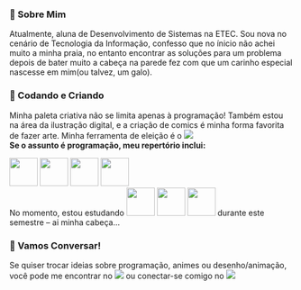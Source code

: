 ### 👋 Sobre Mim
Atualmente, aluna de Desenvolvimento de Sistemas na ETEC. Sou nova no cenário de Tecnologia da Informação, confesso que no ínicio não achei muito a minha praia, no entanto encontrar as soluções para um problema depois de bater muito a cabeça na parede fez com que um carinho especial nascesse em mim(ou talvez, um galo).

### 🎨 Codando e Criando
Minha paleta criativa não se limita apenas à programação! Também estou na área da ilustração digital, e a criação de comics é minha forma favorita de fazer arte. Minha ferramenta de eleição é o <img src="https://img.shields.io/badge/Krita-203759?style=for-the-badge&logo=krita&logoColor=EEF37B"><br>
**Se o assunto é programação, meu repertório inclui:**
<div>
  <img src="https://cdn.jsdelivr.net/gh/devicons/devicon/icons/c/c-original.svg" width='50' height='50' >
  <img src="https://cdn.jsdelivr.net/gh/devicons/devicon/icons/javascript/javascript-original.svg" width='50' height='50' >
  <img src="https://cdn.jsdelivr.net/gh/devicons/devicon/icons/html5/html5-original.svg" width='50' height='50' >
  <img src="https://cdn.jsdelivr.net/gh/devicons/devicon/icons/css3/css3-original.svg" width='50' height='50' >
</div>
<div> No momento, estou estudando 
<img src="https://cdn.jsdelivr.net/gh/devicons/devicon/icons/php/php-original.svg" width='50' height='50'>
<img src="https://cdn.jsdelivr.net/gh/devicons/devicon/icons/cplusplus/cplusplus-original.svg" width='50' height='50'>
<img src="https://cdn.jsdelivr.net/gh/devicons/devicon/icons/mysql/mysql-original-wordmark.svg" width='50' height='50'>
durante este semestre – ai minha cabeça...</div> 

### 💬 Vamos Conversar!
Se quiser trocar ideias sobre programação, animes ou desenho/animação, você pode me encontrar no <a href="https://www.instagram.com/gabyluizsantos/"><img src="https://img.shields.io/badge/Instagram-E4405F?style=for-the-badge&logo=instagram&logoColor=white"></a> ou conectar-se comigo no <a href="https://www.linkedin.com/in/gabrielly-luiz-649395261/"><img src="https://img.shields.io/badge/LinkedIn-0077B5?style=for-the-badge&logo=linkedin&logoColor=white"></a>
